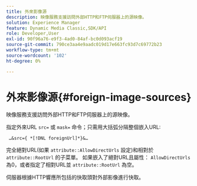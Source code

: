 ```yaml
---
title: 外來影像源
description: 映像服務支援訪問外部HTTP和FTP伺服器上的源映像。
solution: Experience Manager
feature: Dynamic Media Classic,SDK/API
role: Developer,User
exl-id: 90f96a76-e9f3-4ad0-84af-bc0d093acf19
source-git-commit: 790ce3aa4e9aadc019d17e663fc93d7c69772b23
workflow-type: tm+mt
source-wordcount: '102'
ht-degree: 0%

---
```


# 外來影像源{#foreign-image-sources}

映像服務支援訪問外部HTTP和FTP伺服器上的源映像。

指定外來URL `src=` 或 `mask=` 命令；只需用大括弧分隔整個嵌入URL:

` …&src={ *[!DNL foreignUrl]*}&…`

完全絕對URL(如果 `attribute::AllowDirectUrls` 設定)和相對於 `attribute::RootUrl` 的子菜單。 如果嵌入了絕對URL且屬性： `AllowDirectUrls` 為0，或者指定了相對URL並 `attribute::RootUrl` 為空。

伺服器根據HTTP響應所包括的快取頭對外部影像進行快取。
